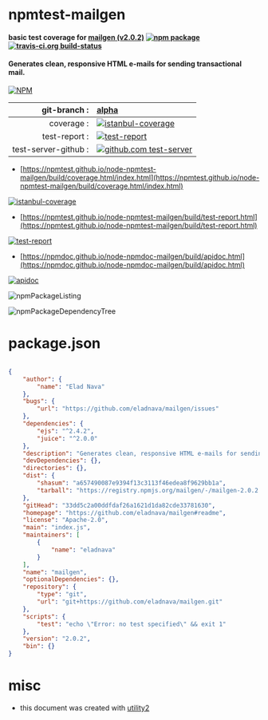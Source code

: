 # npmtest-mailgen

#### basic test coverage for  [mailgen (v2.0.2)](https://github.com/eladnava/mailgen#readme)  [![npm package](https://img.shields.io/npm/v/npmtest-mailgen.svg?style=flat-square)](https://www.npmjs.org/package/npmtest-mailgen) [![travis-ci.org build-status](https://api.travis-ci.org/npmtest/node-npmtest-mailgen.svg)](https://travis-ci.org/npmtest/node-npmtest-mailgen)

#### Generates clean, responsive HTML e-mails for sending transactional mail.

[![NPM](https://nodei.co/npm/mailgen.png?downloads=true&downloadRank=true&stars=true)](https://www.npmjs.com/package/mailgen)

| git-branch : | [alpha](https://github.com/npmtest/node-npmtest-mailgen/tree/alpha)|
|--:|:--|
| coverage : | [![istanbul-coverage](https://npmtest.github.io/node-npmtest-mailgen/build/coverage.badge.svg)](https://npmtest.github.io/node-npmtest-mailgen/build/coverage.html/index.html)|
| test-report : | [![test-report](https://npmtest.github.io/node-npmtest-mailgen/build/test-report.badge.svg)](https://npmtest.github.io/node-npmtest-mailgen/build/test-report.html)|
| test-server-github : | [![github.com test-server](https://npmtest.github.io/node-npmtest-mailgen/GitHub-Mark-32px.png)](https://npmtest.github.io/node-npmtest-mailgen/build/app/index.html) | | build-artifacts : | [![build-artifacts](https://npmtest.github.io/node-npmtest-mailgen/glyphicons_144_folder_open.png)](https://github.com/npmtest/node-npmtest-mailgen/tree/gh-pages/build)|

- [https://npmtest.github.io/node-npmtest-mailgen/build/coverage.html/index.html](https://npmtest.github.io/node-npmtest-mailgen/build/coverage.html/index.html)

[![istanbul-coverage](https://npmtest.github.io/node-npmtest-mailgen/build/screenCapture.buildCi.browser.%252Ftmp%252Fbuild%252Fcoverage.lib.html.png)](https://npmtest.github.io/node-npmtest-mailgen/build/coverage.html/index.html)

- [https://npmtest.github.io/node-npmtest-mailgen/build/test-report.html](https://npmtest.github.io/node-npmtest-mailgen/build/test-report.html)

[![test-report](https://npmtest.github.io/node-npmtest-mailgen/build/screenCapture.buildCi.browser.%252Ftmp%252Fbuild%252Ftest-report.html.png)](https://npmtest.github.io/node-npmtest-mailgen/build/test-report.html)

- [https://npmdoc.github.io/node-npmdoc-mailgen/build/apidoc.html](https://npmdoc.github.io/node-npmdoc-mailgen/build/apidoc.html)

[![apidoc](https://npmdoc.github.io/node-npmdoc-mailgen/build/screenCapture.buildCi.browser.%252Ftmp%252Fbuild%252Fapidoc.html.png)](https://npmdoc.github.io/node-npmdoc-mailgen/build/apidoc.html)

![npmPackageListing](https://npmtest.github.io/node-npmtest-mailgen/build/screenCapture.npmPackageListing.svg)

![npmPackageDependencyTree](https://npmtest.github.io/node-npmtest-mailgen/build/screenCapture.npmPackageDependencyTree.svg)



# package.json

```json

{
    "author": {
        "name": "Elad Nava"
    },
    "bugs": {
        "url": "https://github.com/eladnava/mailgen/issues"
    },
    "dependencies": {
        "ejs": "^2.4.2",
        "juice": "^2.0.0"
    },
    "description": "Generates clean, responsive HTML e-mails for sending transactional mail.",
    "devDependencies": {},
    "directories": {},
    "dist": {
        "shasum": "a657490087e9394f13c3113f46edea8f9629bb1a",
        "tarball": "https://registry.npmjs.org/mailgen/-/mailgen-2.0.2.tgz"
    },
    "gitHead": "33dd5c2a00ddfdaf26a1621d1da82cde33781630",
    "homepage": "https://github.com/eladnava/mailgen#readme",
    "license": "Apache-2.0",
    "main": "index.js",
    "maintainers": [
        {
            "name": "eladnava"
        }
    ],
    "name": "mailgen",
    "optionalDependencies": {},
    "repository": {
        "type": "git",
        "url": "git+https://github.com/eladnava/mailgen.git"
    },
    "scripts": {
        "test": "echo \"Error: no test specified\" && exit 1"
    },
    "version": "2.0.2",
    "bin": {}
}
```



# misc
- this document was created with [utility2](https://github.com/kaizhu256/node-utility2)
